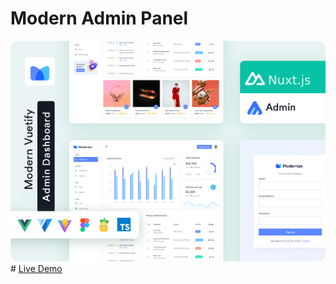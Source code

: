 # Modern Admin Panel
<img src="./public/images/modern.jpg" alt="Nuxt 3 Admin with vuetify 3 + Typescript"/>
# <a href="https://hosein-nzf.github.io/modern-admin-panel/">Live Demo </a>
